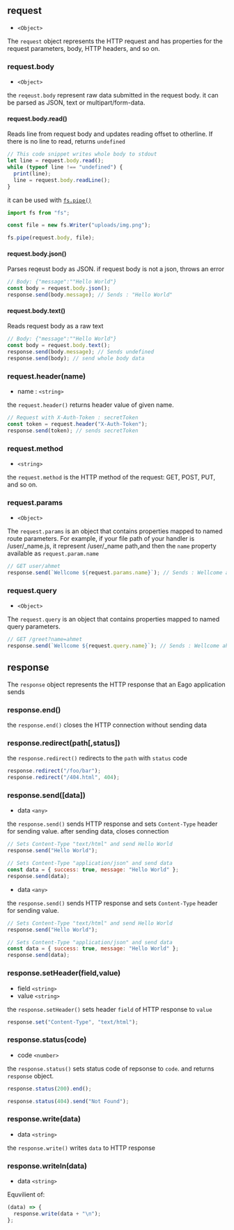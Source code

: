 <!--TODO: -->

## request

- `<Object>`

The `request` object represents the HTTP request and has properties for the request parameters, body, HTTP headers, and so on.

### request.body

- `<Object>`

the `reqeust.body` represent raw data submitted in the request body. it can be parsed as JSON, text or multipart/form-data.

#### request.body.read()

Reads line from request body and updates reading offset to otherline. If there is no line to read, returns `undefined`

```javascript
// This code snippet writes whole body to stdout
let line = request.body.read();
while (typeof line !== "undefined") {
  print(line);
  line = request.body.readLine();
}
```

it can be used with [`fs.pipe()`](builtin-modules/fs.md#fspipereaderwriter)

```javascript
import fs from "fs";

const file = new fs.Writer("uploads/img.png");

fs.pipe(request.body, file);
```

#### request.body.json()

Parses reqeust body as JSON. if request body is not a json, throws an error

```javascript
// Body: {"message":""Hello World"}
const body = request.body.json();
response.send(body.message); // Sends : "Hello World"
```

#### request.body.text()

Reads request body as a raw text

```javascript
// Body: {"message":""Hello World"}
const body = request.body.text();
response.send(body.message); // Sends undefined
response.send(body); // send whole body data
```

### request.header(name)

- name : `<string>`

the `request.header()` returns header value of given name.

```javascript
// Request with X-Auth-Token : secretToken
const token = request.header("X-Auth-Token");
response.send(token); // sends secretToken
```

### request.method

- `<string>`

the `request.method` is the HTTP method of the request: GET, POST, PUT, and so on.

### request.params

- `<Object>`

The `request.params` is an object that contains properties mapped to named route parameters.
For example, if your file path of your handler is /user/\_name.js, it represent /user/\_name path,and then the `name` property available as `request.param.name`

```javascript
// GET user/ahmet
response.send(`Wellcome ${request.params.name}`); // Sends : Wellcome ahmet
```

### request.query

- `<Object>`

The `request.query` is an object that contains properties mapped to named query parameters.

```javascript
// GET /greet?name=ahmet
response.send(`Wellcome ${request.query.name}`); // Sends : Wellcome ahmet
```

## response

The `response` object represents the HTTP response that an Eago application sends

### response.end()

the `response.end()` closes the HTTP connection without sending data

### response.redirect(path[,status])

the `response.redirect()` redirects to the `path` with `status` code

```javascript
response.redirect("/foo/bar");
response.redirect("/404.html", 404);
```

### response.send([data])

- data `<any>`

the `response.send()` sends HTTP response and sets `Content-Type` header for sending value. after sending data, closes connection

```javascript
// Sets Content-Type "text/html" and send Hello World
response.send("Hello World");

// Sets Content-Type "application/json" and send data
const data = { success: true, message: "Hello World" };
response.send(data);
```

- data `<any>`

the `response.send()` sends HTTP response and sets `Content-Type` header for sending value.

```javascript
// Sets Content-Type "text/html" and send Hello World
response.send("Hello World");

// Sets Content-Type "application/json" and send data
const data = { success: true, message: "Hello World" };
response.send(data);
```

### response.setHeader(field,value)

- field `<string>`
- value `<string>`

the `response.setHeader()` sets header `field` of HTTP response to `value`

```javascript
response.set("Content-Type", "text/html");
```

### response.status(code)

- code `<number>`

the `response.status()` sets status code of repsonse to `code`. and returns `response` object.

```javascript
response.status(200).end();

response.status(404).send("Not Found");
```

### response.write(data)

- data `<string>`

the `response.write()` writes `data` to HTTP response

### response.writeln(data)

- data `<string>`

Equvilient of:

```javascript
(data) => {
  response.write(data + "\n");
};
```
